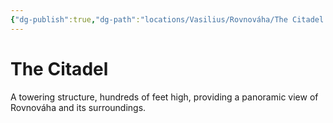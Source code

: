 ```yaml
---
{"dg-publish":true,"dg-path":"locations/Vasilius/Rovnováha/The Citadel.md","permalink":"/locations/vasilius/rovnovaha/the-citadel/","tags":["location"],"noteIcon":"small-castle"}
---
```


# The Citadel
A towering structure, hundreds of feet high, providing a panoramic view of Rovnováha and its surroundings.